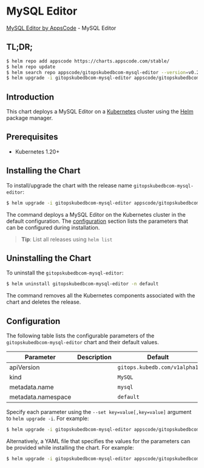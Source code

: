 # MySQL Editor

[MySQL Editor by AppsCode](https://appscode.com) - MySQL Editor

## TL;DR;

```bash
$ helm repo add appscode https://charts.appscode.com/stable/
$ helm repo update
$ helm search repo appscode/gitopskubedbcom-mysql-editor --version=v0.26.0
$ helm upgrade -i gitopskubedbcom-mysql-editor appscode/gitopskubedbcom-mysql-editor -n default --create-namespace --version=v0.26.0
```

## Introduction

This chart deploys a MySQL Editor on a [Kubernetes](http://kubernetes.io) cluster using the [Helm](https://helm.sh) package manager.

## Prerequisites

- Kubernetes 1.20+

## Installing the Chart

To install/upgrade the chart with the release name `gitopskubedbcom-mysql-editor`:

```bash
$ helm upgrade -i gitopskubedbcom-mysql-editor appscode/gitopskubedbcom-mysql-editor -n default --create-namespace --version=v0.26.0
```

The command deploys a MySQL Editor on the Kubernetes cluster in the default configuration. The [configuration](#configuration) section lists the parameters that can be configured during installation.

> **Tip**: List all releases using `helm list`

## Uninstalling the Chart

To uninstall the `gitopskubedbcom-mysql-editor`:

```bash
$ helm uninstall gitopskubedbcom-mysql-editor -n default
```

The command removes all the Kubernetes components associated with the chart and deletes the release.

## Configuration

The following table lists the configurable parameters of the `gitopskubedbcom-mysql-editor` chart and their default values.

|     Parameter      | Description |                 Default                 |
|--------------------|-------------|-----------------------------------------|
| apiVersion         |             | <code>gitops.kubedb.com/v1alpha1</code> |
| kind               |             | <code>MySQL</code>                      |
| metadata.name      |             | <code>mysql</code>                      |
| metadata.namespace |             | <code>default</code>                    |


Specify each parameter using the `--set key=value[,key=value]` argument to `helm upgrade -i`. For example:

```bash
$ helm upgrade -i gitopskubedbcom-mysql-editor appscode/gitopskubedbcom-mysql-editor -n default --create-namespace --version=v0.26.0 --set apiVersion=gitops.kubedb.com/v1alpha1
```

Alternatively, a YAML file that specifies the values for the parameters can be provided while
installing the chart. For example:

```bash
$ helm upgrade -i gitopskubedbcom-mysql-editor appscode/gitopskubedbcom-mysql-editor -n default --create-namespace --version=v0.26.0 --values values.yaml
```
